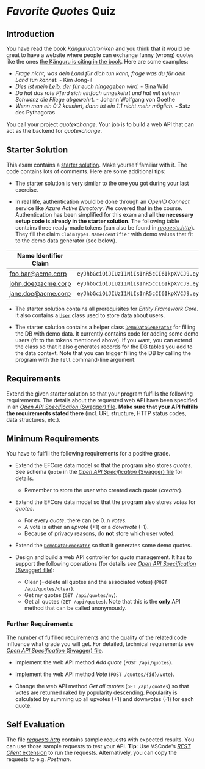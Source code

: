 # *Favorite Quotes* Quiz

## Introduction

You have read the book *Känguruchroniken* and you think that it would be great to have a website where people can exchange funny (wrong) quotes like the ones [the Känguru is citing in the book](https://die-kaenguru-chroniken.fandom.com/wiki/Falsch_zugeordnete_Zitate). Here are some examples:

* *Frage nicht, was dein Land für dich tun kann, frage was du für dein Land tun kannst.* - Kim Jong-il
* *Dies ist mein Leib, der für euch hingegeben wird.* - Gina Wild
* *Da hat das rote Pferd sich einfach umgekehrt und hat mit seinem Schwanz die Fliege abgewehrt.* - Johann Wolfgang von Goethe
* *Wenn man ein 0:2 kassiert, dann ist ein 1:1 nicht mehr möglich.* - Satz des Pythagoras

You call your project *quotexchange*. Your job is to build a web API that can act as the backend for *quotexchange*.

## Starter Solution

This exam contains a [starter solution](Start). Make yourself familiar with it. The code contains lots of comments. Here are some additional tips:

* The starter solution is very similar to the one you got during your last exercise.

* In real life, authentication would be done through an *OpenID Connect* service like *Azure Active Directory*. We covered that in the course. Authentication has been simplified for this exam and **all the necessary setup code is already in the starter solution**. The following table contains three ready-made tokens (can also be found in [*requests.http*](requests.http)). They fill the claim `ClaimTypes.NameIdentifier` with demo values that fit to the demo data generator (see below).

| Name Identifier Claim | Token |
|-----------------------|-------|
| foo.bar@acme.corp     | `eyJhbGciOiJIUzI1NiIsInR5cCI6IkpXVCJ9.eyJuYW1laWQiOiJmb28uYmFyQGFjbWUuY29ycCIsIm5hbWUiOiJiYXIiLCJnaXZlbl9uYW1lIjoiZm9vIiwibmJmIjoxNjE3NzgwNDYwLCJleHAiOjE2MTgzODUyNjAsImlhdCI6MTYxNzc4MDQ2MCwiaXNzIjoiaHR0cHM6Ly91aS5xdW90ZXhjaGFuZ2UuY29tIiwiYXVkIjoiaHR0cHM6Ly9hcGkucXVvdGV4Y2hhbmdlLmNvbSJ9._EYIOexObS5MQYE2WGol_XjSrRgwZvsjKj6MqOqxaaw` |
| john.doe@acme.corp    | `eyJhbGciOiJIUzI1NiIsInR5cCI6IkpXVCJ9.eyJuYW1laWQiOiJqb2huLmRvZUBhY21lLmNvcnAiLCJuYW1lIjoiZG9lIiwiZ2l2ZW5fbmFtZSI6ImpvaG4iLCJuYmYiOjE2MTc3ODA1MDcsImV4cCI6MTYxODM4NTMwNywiaWF0IjoxNjE3NzgwNTA3LCJpc3MiOiJodHRwczovL3VpLnF1b3RleGNoYW5nZS5jb20iLCJhdWQiOiJodHRwczovL2FwaS5xdW90ZXhjaGFuZ2UuY29tIn0.v05zA-topRo2j-T5i9qZmFwHIduQJZsS_HNQUcFcxhk` |
| jane.doe@acme.corp    | `eyJhbGciOiJIUzI1NiIsInR5cCI6IkpXVCJ9.eyJuYW1laWQiOiJqYW5lLmRvZUBhY21lLmNvcnAiLCJuYW1lIjoiZG9lIiwiZ2l2ZW5fbmFtZSI6ImphbmUiLCJuYmYiOjE2MTc3ODA1MzcsImV4cCI6MTYxODM4NTMzNywiaWF0IjoxNjE3NzgwNTM3LCJpc3MiOiJodHRwczovL3VpLnF1b3RleGNoYW5nZS5jb20iLCJhdWQiOiJodHRwczovL2FwaS5xdW90ZXhjaGFuZ2UuY29tIn0.rwK5J_DcfVmZwEruxaewMawukZVPzMsqVlqURcFi7sQ` |

* The starter solution contains all prerequisites for *Entity Framework Core*. It also contains a [`User`](Start/Data/User.cs) class used to store data about users.

* The starter solution contains a helper class [`DemoDataGenerator`](Start/Data/DemoDataGenerator.cs) for filling the DB with demo data. It currently contains code for adding some demo users (fit to the tokens mentioned above). If you want, you can extend the class so that it also generates records for the DB tables you add to the data context. Note that you can trigger filling the DB by calling the program with the `fill` command-line argument.

## Requirements

Extend the given starter solution so that your program fulfills the following requirements. The details about the requested web API have been specified in an [*Open API Specification* (Swagger) file](https://app.swaggerhub.com/apis/rstropek/quotexchange/1.0). **Make sure that your API fulfills the requirements stated there** (incl. URL structure, HTTP status codes, data structures, etc.).

## Minimum Requirements

You have to fulfill the following requirements for a positive grade.

* Extend the EFCore data model so that the program also stores *quotes*. See schema `Quote` in the [*Open API Specification* (Swagger) file](https://app.swaggerhub.com/apis/rstropek/quotexchange/1.0) for details.
  * Remember to store the user who created each quote (*creator*).

* Extend the EFCore data model so that the program also stores *votes* for *quotes*.
  * For every *quote*, there can be 0..n *votes*.
  * A vote is either an *upvote* (+1) or a *downvote* (-1).
  * Because of privacy reasons, do **not** store which user voted.

* Extend the [`DemoDataGenerator`](Start/Data/DemoDataGenerator.cs) so that it generates some demo quotes.

* Design and build a web API controller for *quote* management. It has to support the following operations (for details see [*Open API Specification* (Swagger) file](https://app.swaggerhub.com/apis/rstropek/quotexchange/1.0)):
  * Clear (=delete all quotes and the associated votes) (`POST /api/quotes/clear`).
  * Get my quotes (`GET /api/quotes/my`).
  * Get all quotes (`GET /api/quotes`). Note that this is the **only** API method that can be called anonymously.

### Further Requirements

The number of fulfilled requirements and the quality of the related code influence what grade you will get. For detailed, technical requirements see [*Open API Specification* (Swagger) file](https://app.swaggerhub.com/apis/rstropek/quotexchange/1.0).

* Implement the web API method *Add quote* (`POST /api/quotes`).

* Implement the web API method *Vote* (`POST /quotes/{id}/vote`).

* Change the web API method *Get all quotes* (`GET /api/quotes`) so that votes are returned raked by popularity descending. Popularity is calculated by summing up all upvotes (+1) and downvotes (-1) for each quote.

## Self Evaluation

The file [*requests.http*](requests.http) contains sample requests with expected results. You can use those sample requests to test your API. **Tip**: Use VSCode's [*REST Client* extension](https://marketplace.visualstudio.com/items?itemName=humao.rest-client) to run the requests. Alternatively, you can copy the requests to e.g. *Postman*.
